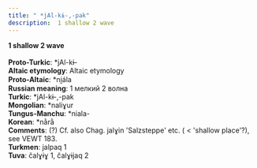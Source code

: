 ```yaml
---
title: " *jAl-kɨ-,-pak"
description:  1 shallow 2 wave
---
```

<p data-pagefind-weight="0.5">
<strong> 1 shallow 2 wave</strong><br><br>
<strong>Proto-Turkic</strong>:  *jAl-kɨ-<br>
<strong>Altaic etymology</strong>:  Altaic etymology<br>
<strong> Proto-Altaic</strong>:  *ni̯ála<br>
<strong>Russian meaning</strong>:  1 мелкий 2 волна<br>
<strong>Turkic</strong>:  *jAl-kɨ-,-pak<br>
<strong>Mongolian</strong>:  *naliɣur<br>
<strong>Tungus-Manchu</strong>:  *niala-<br>
<strong>Korean</strong>:  *nằrằ<br>
<strong>Comments</strong>:  (?) Cf. also Chag. jalɣin 'Salzsteppe' etc. ( < 'shallow place'?), see VEWT 183.<br>
<strong>Turkmen</strong>:  jalpaq 1<br>
<strong>Tuva</strong>:  čalɣɨɣ 1, čalɣɨjaq 2<br>

</p>
